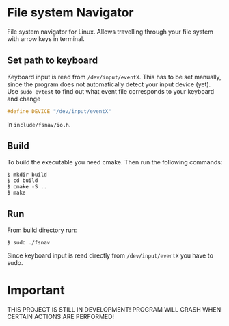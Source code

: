 # File system Navigator
File system navigator for Linux. Allows travelling through your file system with arrow keys in terminal.

## Set path to keyboard
Keyboard input is read from ```/dev/input/eventX```. This has to be set manually, since the program does not
automatically detect your input device (yet). Use ```sudo evtest``` to find out what event file
corresponds to your keyboard and change
```c
#define DEVICE "/dev/input/eventX" 
```
in ```include/fsnav/io.h```.

## Build
To build the executable you need cmake. Then run the following commands:
```console
$ mkdir build
$ cd build
$ cmake -S ..
$ make
```
## Run
From build directory run:
```console
$ sudo ./fsnav
```
Since keyboard input is read directly from ```/dev/input/eventX``` you have to sudo.

# Important
THIS PROJECT IS STILL IN DEVELOPMENT! PROGRAM WILL CRASH WHEN CERTAIN ACTIONS ARE PERFORMED!
